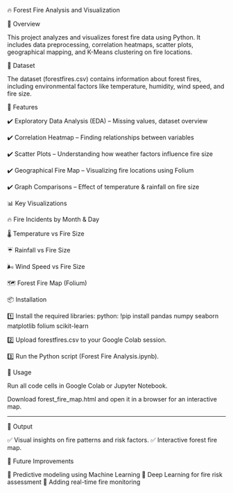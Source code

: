 🔥 Forest Fire Analysis and Visualization

📌 Overview

This project analyzes and visualizes forest fire data using Python. It includes data preprocessing, correlation heatmaps, scatter plots, geographical mapping, and K-Means clustering on fire locations.

📂 Dataset

The dataset (forestfires.csv) contains information about forest fires, including environmental factors like temperature, humidity, wind speed, and fire size.

🚀 Features

✔️ Exploratory Data Analysis (EDA) – Missing values, dataset overview

✔️ Correlation Heatmap – Finding relationships between variables

✔️ Scatter Plots – Understanding how weather factors influence fire size

✔️ Geographical Fire Map – Visualizing fire locations using Folium

✔️ Graph Comparisons – Effect of temperature & rainfall on fire size

📊 Key Visualizations

🔥 Fire Incidents by Month & Day

🌡️ Temperature vs Fire Size

☔ Rainfall vs Fire Size

🌬️ Wind Speed vs Fire Size

🗺 Forest Fire Map (Folium)


📦 Installation

1️⃣ Install the required libraries:
python:
!pip install pandas numpy seaborn matplotlib folium scikit-learn

2️⃣ Upload forestfires.csv to your Google Colab session.

3️⃣ Run the Python script (Forest Fire Analysis.ipynb).

📍 Usage

Run all code cells in Google Colab or Jupyter Notebook.

Download forest_fire_map.html and open it in a browser for an interactive map.

---
📜 Output

✅ Visual insights on fire patterns and risk factors.
✅ Interactive forest fire map.


🤖 Future Improvements

🔹 Predictive modeling using Machine Learning
🔹 Deep Learning for fire risk assessment
🔹 Adding real-time fire monitoring
